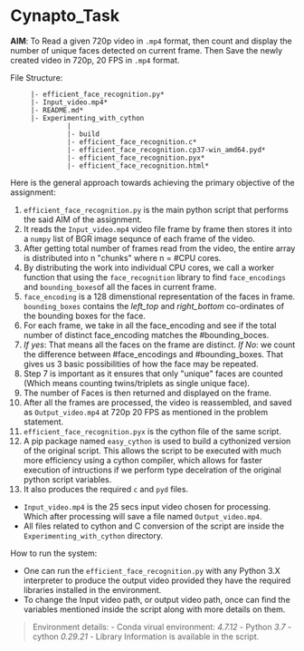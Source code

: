 # Cynapto_Task

**AIM**: To Read a given 720p video in `.mp4` format, then count and display the number of unique faces detected on current frame. Then Save the newly created 
         video in 720p, 20 FPS in `.mp4` format.
         
File Structure:

         |- efficient_face_recognition.py*
         |- Input_video.mp4*
         |- README.md*
         |- Experimenting_with_cython 
                  |
                  |- build
                  |- efficient_face_recognition.c*
                  |- efficient_face_recognition.cp37-win_amd64.pyd*
                  |- efficient_face_recognition.pyx*
                  |- efficient_face_recognition.html*

Here is the general approach towards achieving the primary objective of the assignment:

1. `efficient_face_recognition.py` is the main python script that performs the said AIM of the assignment. 
2. It reads the `Input_video.mp4` video file frame by frame then stores it into a `numpy` list of BGR image sequnce of each frame of the video.
3. After getting total number of frames read from the video, the entire array is distributed into n "chunks" where n = #CPU cores.
4. By distributing the work into individual CPU cores, we call a worker function that using the `face_recognition` library to find `face_encodings` and `bounding_boxes`of all      the faces in current frame.
5. `face_encoding` is a 128 dimenstional representation of the faces in frame. `bounding_boxes` contains the *left_top* and *right_bottom* co-ordinates of the bounding              boxes for      the face.
6. For each frame, we take in all the face_encoding and see if the total number of distinct face_encoding matches the #bounding_boces.
7. *If yes*: That means all the faces on the frame are distinct.
   *If No*: we count the difference between #face_encodings and #bounding_boxes. That gives us 3 basic possibilities of how the face may be repeated.
8. Step 7 is important as it ensures that only "unique" faces are counted (Which means counting twins/triplets as single unique face).
9. The number of Faces is then returned and displayed on the frame.
10. After all the frames are processed, the video is reassembled, and saved as `Output_video.mp4` at 720p 20 FPS as mentioned in the problem statement.
11. `efficient_face_recognition.pyx` is the cython file of the same script. 
12. A pip package named `easy_cython` is used to build a cythonized version of the original script. This allows the script to be executed with much more efficiency                  using a cython compiler, which allows for faster execution of intructions if we perform type decelration of the original python script variables.
13. It also produces the required `c` and `pyd` files.

* `Input_video.mp4` is the 25 secs input video chosen for processing. Which after processing will save a file named `Output_video.mp4`.
* All files related to cython and C conversion of the script are inside the `Experimenting_with_cython` directory.


How to run the system:

* One can run the `efficient_face_recognition.py` with any Python 3.X interpreter to produce the output video provided they have the required libraries installed in the           environment.
* To change the Input video path, or output video path, once can find the variables mentioned inside the script along with more details on them.

> Environment details:
         - Conda virual environment: *4.7.12*
         - Python *3.7*
         - cython *0.29.21*
         - Library Information is available in the script.


